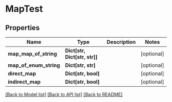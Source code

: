 # MapTest


## Properties
Name | Type | Description | Notes
------------ | ------------- | ------------- | -------------
**map_map_of_string** | **Dict[str, Dict[str, str]]** |  | [optional] 
**map_of_enum_string** | **Dict[str, str]** |  | [optional] 
**direct_map** | **Dict[str, bool]** |  | [optional] 
**indirect_map** | **Dict[str, bool]** |  | [optional] 

[[Back to Model list]](../README.md#documentation-for-models) [[Back to API list]](../README.md#documentation-for-api-endpoints) [[Back to README]](../README.md)


